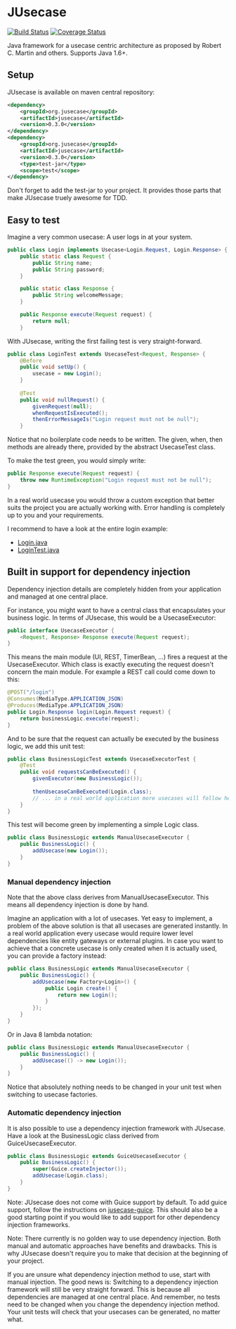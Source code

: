 # JUsecase
[![Build Status](https://travis-ci.org/casid/jusecase.svg?branch=master)](https://travis-ci.org/casid/jusecase)
[![Coverage Status](https://coveralls.io/repos/github/casid/jusecase/badge.svg?branch=master)](https://coveralls.io/github/casid/jusecase?branch=master)

Java framework for a usecase centric architecture as proposed by Robert C. Martin and others. Supports Java 1.6+.

## Setup
JUsecase is available on maven central repository:
```xml
<dependency>
    <groupId>org.jusecase</groupId>
    <artifactId>jusecase</artifactId>
    <version>0.3.0</version>
</dependency>
<dependency>
    <groupId>org.jusecase</groupId>
    <artifactId>jusecase</artifactId>
    <version>0.3.0</version>
    <type>test-jar</type>
    <scope>test</scope>
</dependency>
```

Don't forget to add the test-jar to your project. It provides those parts that make JUsecase truely awesome for TDD.

## Easy to test
Imagine a very common usecase: A user logs in at your system.
```java
public class Login implements Usecase<Login.Request, Login.Response> {
    public static class Request {
        public String name;
        public String password;
    }

    public static class Response {
        public String welcomeMessage;
    }

    public Response execute(Request request) {
        return null;
    }
```

With JUsecase, writing the first failing test is very straight-forward.

```java
public class LoginTest extends UsecaseTest<Request, Response> {
    @Before
    public void setUp() {
        usecase = new Login();
    }
    
    @Test
    public void nullRequest() {
        givenRequest(null);
        whenRequestIsExecuted();
        thenErrorMessageIs("Login request must not be null");
    }
```

Notice that no boilerplate code needs to be written. The given, when, then methods are already there, provided by the abstract UsecaseTest class.

To make the test green, you would simply write:

```java
public Response execute(Request request) {
    throw new RuntimeException("Login request must not be null");
}
```

In a real world usecase you would throw a custom exception that better suits the project you are actually working with. Error handling is completely up to you and your requirements.

I recommend to have a look at the entire login example:
- [Login.java](https://github.com/casid/jusecase/blob/master/src/test/java/org/jusecase/example/login/Login.java)
- [LoginTest.java](https://github.com/casid/jusecase/blob/master/src/test/java/org/jusecase/example/login/LoginTest.java)

## Built in support for dependency injection
Dependency injection details are completely hidden from your application and managed at one central place.

For instance, you might want to have a central class that encapsulates your business logic. In terms of JUsecase, this would be a UsecaseExecutor:

```java
public interface UsecaseExecutor {
    <Request, Response> Response execute(Request request);
}
```

This means the main module (UI, REST, TimerBean, ...) fires a request at the UsecaseExecutor. Which class is exactly executing the request doesn't concern the main module. For example a REST call could come down to this:

```java
@POST("/login")
@Consumes(MediaType.APPLICATION_JSON)
@Produces(MediaType.APPLICATION_JSON)
public Login.Response login(Login.Request request) {
    return businessLogic.execute(request);
}
```

And to be sure that the request can actually be executed by the business logic, we add this unit test:

```java
public class BusinessLogicTest extends UsecaseExecutorTest {
    @Test
    public void requestsCanBeExecuted() {
        givenExecutor(new BusinessLogic());
        
        thenUsecaseCanBeExecuted(Login.class);
        // ... in a real world application more usecases will follow here.
    }
}
```

This test will become green by implementing a simple Logic class.

```java
public class BusinessLogic extends ManualUsecaseExecutor {
    public BusinessLogic() {
        addUsecase(new Login());
    }
}
```

### Manual dependency injection
Note that the above class derives from ManualUsecaseExecutor. This means all dependency injection is done by hand.

Imagine an application with a lot of usecases. Yet easy to implement, a problem of the above solution is that all usecases are generated instantly. In a real world application every usecase would require lower level dependencies like entity gateways or external plugins. In case you want to achieve that a concrete usecase is only created when it is actually used, you can provide a factory instead:

```java
public class BusinessLogic extends ManualUsecaseExecutor {
    public BusinessLogic() {
        addUsecase(new Factory<Login>() {
            public Login create() {
                return new Login();
            }
        });
    }
}
```

Or in Java 8 lambda notation:
```java
public class BusinessLogic extends ManualUsecaseExecutor {
    public BusinessLogic() {
        addUsecase(() -> new Login());
    }
}
```

Notice that absolutely nothing needs to be changed in your unit test when switching to usecase factories.

### Automatic dependency injection
It is also possible to use a dependency injection framework with JUsecase. Have a look at the BusinessLogic class derived from GuiceUsecaseExecutor.

```java
public class BusinessLogic extends GuiceUsecaseExecutor {
    public BusinessLogic() {
        super(Guice.createInjector());
        addUsecase(Login.class);
    }
}
```

Note: JUsecase does not come with Guice support by default. To add guice support, follow the instructions on [jusecase-guice](https://github.com/casid/jusecase-guice). This should also be a good starting point if you would like to add support for other dependency injection frameworks.

Note: There currently is no golden way to use dependency injection. Both manual and automatic approaches have benefits and drawbacks. This is why JUsecase doesn't require you to make that decision at the beginning of your project.

If you are unsure what dependency injection method to use, start with manual injection. The good news is: Switching to a dependency injection framework will still be very straight forward. This is because all dependencies are managed at one central place. And remember, no tests need to be changed when you change the dependency injection method. Your unit tests will check that your usecases can be generated, no matter what.
